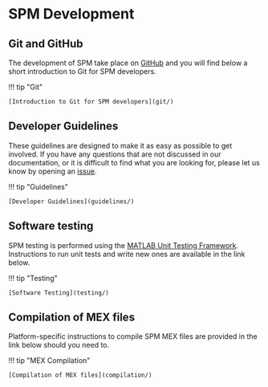 # SPM Development

## Git and GitHub

The development of SPM take place on [GitHub](https://github.com/spm/) and you will find below a short introduction to Git for SPM developers.

!!! tip "Git"

    [Introduction to Git for SPM developers](git/)

## Developer Guidelines

These guidelines are designed to make it as easy as possible to get involved. If you have any questions that are not discussed in our documentation, or it is difficult to find what you are looking for, please let us know by opening an [issue](https://github.com/spm/spm/issues).

!!! tip "Guidelines"

    [Developer Guidelines](guidelines/)

## Software testing

SPM testing is performed using the [MATLAB Unit Testing Framework](https://www.mathworks.com/help/matlab/matlab-unit-test-framework.html). Instructions to run unit tests and write new ones are available in the link below.

!!! tip "Testing"

    [Software Testing](testing/)

## Compilation of MEX files

Platform-specific instructions to compile SPM MEX files are provided in the link below should you need to.

!!! tip "MEX Compilation"

    [Compilation of MEX files](compilation/)
